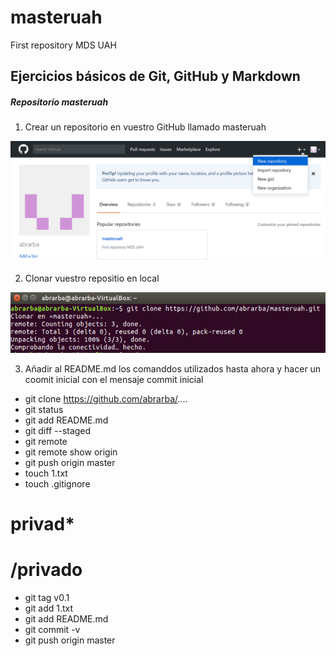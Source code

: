 # masteruah
First repository MDS UAH
## Ejercicios básicos de Git, GitHub y Markdown
##### Repositorio masteruah
1) Crear un repositorio en vuestro GitHub llamado masteruah
<!---
Opción 1
Llamada a una imágen mediante referencia relativa al directorio del repositorio donde está guardada
-->

![CreaciónRepositorio](assets/NewRepository.PNG)


2) Clonar vuestro repositio en local
<!---
Opción 2
-->

<img alt="Clonación_Repositorio" src="assets/CloneRepository.PNG">

3) Añadir al README.md los comanddos utilizados hasta ahora y hacer un coomit inicial con el mensaje commit inicial

* git clone https://github.com/abrarba/....
* git status
* git add README.md
* git diff --staged
* git remote
* git remote show origin
* git push origin master
* touch 1.txt
* touch .gitignore
# privad*
# /privado
* git tag v0.1
* git add 1.txt
* git add README.md
* git commit -v
* git push origin master
